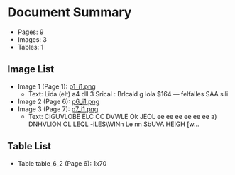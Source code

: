 # Document Summary

- Pages: 9
- Images: 3
- Tables: 1

## Image List

- Image 1 (Page 1): [p1_i1.png](pdf_images/p1_i1.png)
  - Text: Lida (elt) a4 dll 3 Srical
: Brlcald g lola $164 — felfalles
SAA sili
- Image 2 (Page 6): [p6_i1.png](pdf_images/p6_i1.png)
- Image 3 (Page 7): [p7_i1.png](pdf_images/p7_i1.png)
  - Text: CIGUVLOBE ELC CC
DVWLE Ok JEOL ee ee ee ee ee ee a) DNHVLION OL LEQL
-iLES\WINn Le nn SbUVA HEIGH [w...

## Table List

- Table table_6_2 (Page 6): 1x70
